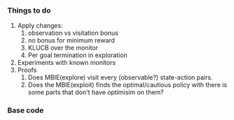 ### Things to do

1. Apply changes:
    1. observation vs visitation bonus
    2. no bonus for minimum reward
    3. KLUCB over the monitor
    4. Per goal termination in exploration
2. Experiments with known monitors
3. Proofs
    1. Does MBIE(explore) visit every (observable?) state-action pairs.
    2. Does the MBIE(exploit) finds the optimal/cautious policy with there is some parts that don't have optimisim on
       them?

### Base code
